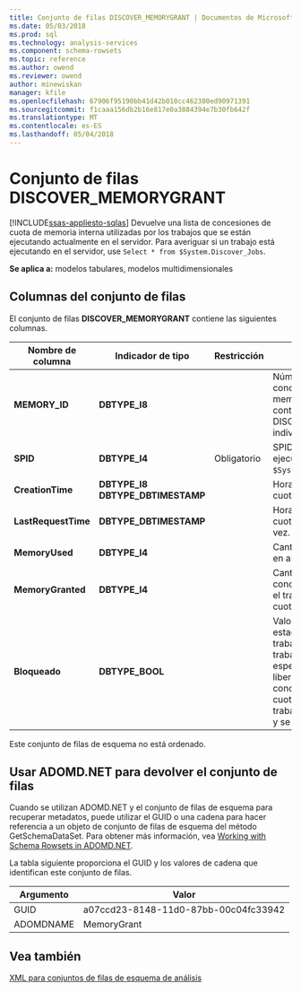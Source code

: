 ```yaml
---
title: Conjunto de filas DISCOVER_MEMORYGRANT | Documentos de Microsoft
ms.date: 05/03/2018
ms.prod: sql
ms.technology: analysis-services
ms.component: schema-rowsets
ms.topic: reference
ms.author: owend
ms.reviewer: owend
author: minewiskan
manager: kfile
ms.openlocfilehash: 67906f95190bb41d42b010cc462380ed90971391
ms.sourcegitcommit: f1caaa156db2b16e817e0a3884394e7b30fb642f
ms.translationtype: MT
ms.contentlocale: es-ES
ms.lasthandoff: 05/04/2018
---
```

# <a name="discovermemorygrant-rowset"></a>Conjunto de filas DISCOVER_MEMORYGRANT
[!INCLUDE[ssas-appliesto-sqlas](../../../includes/ssas-appliesto-sqlas.md)]
  Devuelve una lista de concesiones de cuota de memoria interna utilizadas por los trabajos que se están ejecutando actualmente en el servidor. Para averiguar si un trabajo está ejecutando en el servidor, use `Select * from $System.Discover_Jobs`.  
  
 **Se aplica a:** modelos tabulares, modelos multidimensionales  
  
## <a name="rowset-columns"></a>Columnas del conjunto de filas  
 El conjunto de filas **DISCOVER_MEMORYGRANT** contiene las siguientes columnas.  
  
|Nombre de columna|Indicador de tipo|Restricción|Description|  
|-----------------|--------------------|-----------------|-----------------|  
|**MEMORY_ID**|**DBTYPE_I8**||Número que identifica la concesión de cuota de memoria. Único en el contexto de una solicitud de DISCOVER_MEMORYGRANT individual.|  
|**SPID**|**DBTYPE_I4**|Obligatorio|SPID, que puede obtener ejecutando `Select * from $System.Discover_Sessions`.|  
|**CreationTime**|**DBTYPE_I8 DBTYPE_DBTIMESTAMP**||Hora en que se concedió la cuota.|  
|**LastRequestTime**|**DBTYPE_DBTIMESTAMP**||Hora en que la solicitud de cuota se modificó por última vez.|  
|**MemoryUsed**|**DBTYPE_I4**||Cantidad de memoria usada en asociación con la cuota.|  
|**MemoryGranted**|**DBTYPE_I4**||Cantidad de memoria concedida para que la use el trabajo que obtiene la cuota de memoria.|  
|**Bloqueado**|**DBTYPE_BOOL**||Valor booleano que indica el estado del bloqueo del trabajo. True indica que el trabajo está bloqueado a la espera de que otro trabajo libere cuota suficiente para conceder su solicitud de la cuota. False indica que el trabajo ha recibido su cuota y se puede ejecutar.|  
  
 Este conjunto de filas de esquema no está ordenado.  
  
## <a name="using-adomdnet-to-return-the-rowset"></a>Usar ADOMD.NET para devolver el conjunto de filas  
 Cuando se utilizan ADOMD.NET y el conjunto de filas de esquema para recuperar metadatos, puede utilizar el GUID o una cadena para hacer referencia a un objeto de conjunto de filas de esquema del método GetSchemaDataSet. Para obtener más información, vea [Working with Schema Rowsets in ADOMD.NET](../../../analysis-services/multidimensional-models-adomd-net-client/retrieving-metadata-working-with-schema-rowsets.md).  
  
 La tabla siguiente proporciona el GUID y los valores de cadena que identifican este conjunto de filas.  
  
|Argumento|Valor|  
|--------------|-----------|  
|GUID|a07ccd23-8148-11d0-87bb-00c04fc33942|  
|ADOMDNAME|MemoryGrant|  
  
## <a name="see-also"></a>Vea también  
 [XML para conjuntos de filas de esquema de análisis](../../../analysis-services/schema-rowsets/xml/xml-for-analysis-schema-rowsets.md)  
  
  
